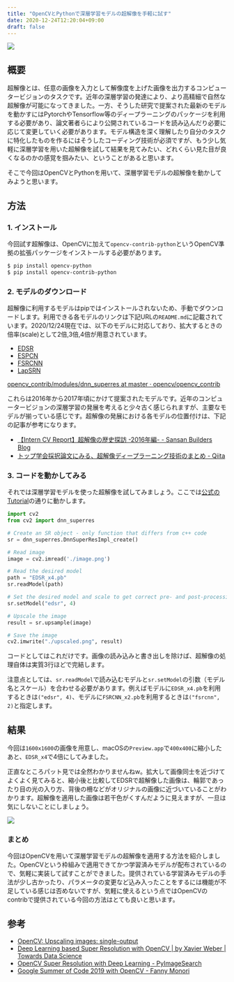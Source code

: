 ```yaml
---
title: "OpenCVとPythonで深層学習モデルの超解像を手軽に試す"
date: 2020-12-24T12:20:04+09:00
draft: false
---
```


![](/img/opencv-superresolution_header.png)


## 概要
超解像とは、任意の画像を入力として解像度を上げた画像を出力するコンピュータービジョンのタスクです。近年の深層学習の発達により、より高精細で自然な超解像が可能になってきました。一方、そうした研究で提案された最新のモデルを動かすにはPytorchやTensorflow等のディープラーニングのパッケージを利用する必要があり、論文著者らにより公開されているコードを読み込んだり必要に応じて変更していく必要があります。モデル構造を深く理解したり自分のタスクに特化したものを作るにはそうしたコーディング技術が必須ですが、もう少し気軽に深層学習を用いた超解像を試して結果を見てみたい、どれくらい見た目が良くなるのかの感覚を掴みたい、ということがあると思います。

そこで今回はOpenCVとPythonを用いて、深層学習モデルの超解像を動かしてみようと思います。

## 方法
### 1. インストール
今回試す超解像は、OpenCVに加えて`opencv-contrib-python`というOpenCV準拠の拡張パッケージをインストールする必要があります。

```sh
$ pip install opencv-python
$ pip install opencv-contrib-python
```

### 2. モデルのダウンロード
超解像に利用するモデルはpipではインストールされないため、手動でダウンロードします。利用できる各モデルのリンクは下記URLの`README.md`に記載されています。2020/12/24現在では、以下のモデルに対応しており、拡大するときの倍率(scale)として2倍,3倍,4倍が用意されています。

- [EDSR](https://github.com/Saafke/EDSR_Tensorflow)
- [ESPCN](https://github.com/fannymonori/TF-ESPCN)
- [FSRCNN](https://github.com/Saafke/FSRCNN_Tensorflow)
- [LapSRN](https://github.com/fannymonori/TF-LapSRN)

[opencv\_contrib/modules/dnn\_superres at master · opencv/opencv\_contrib](https://github.com/opencv/opencv_contrib/tree/master/modules/dnn_superres)

これらは2016年から2017年頃にかけて提案されたモデルです。近年のコンピュータービジョンの深層学習の発展を考えると少々古く感じられますが、主要なモデルが揃っている感じです。超解像の発展における各モデルの位置付けは、下記の記事が参考になります。

- [【Intern CV Report】超解像の歴史探訪 \-2016年編\- \- Sansan Builders Blog](https://buildersbox.corp-sansan.com/entry/2019/03/20/110000)
- [トップ学会採択論文にみる、超解像ディープラーニング技術のまとめ \- Qiita](https://qiita.com/jiny2001/items/e2175b52013bf655d617)


### 3. コードを動かしてみる
それでは深層学習モデルを使った超解像を試してみましょう。ここでは[公式のTutorial](https://github.com/opencv/opencv_contrib/blob/master/modules/dnn_superres/tutorials/upscale_image_single/upscale_image_single.markdown)の通りに動かします。

```python
import cv2
from cv2 import dnn_superres

# Create an SR object - only function that differs from c++ code
sr = dnn_superres.DnnSuperResImpl_create()

# Read image
image = cv2.imread('./image.png')

# Read the desired model
path = "EDSR_x4.pb"
sr.readModel(path)

# Set the desired model and scale to get correct pre- and post-processing
sr.setModel("edsr", 4)

# Upscale the image
result = sr.upsample(image)

# Save the image
cv2.imwrite("./upscaled.png", result)
```

コードとしてはこれだけです。画像の読み込みと書き出しを除けば、超解像の処理自体は実質3行ほどで完結します。

注意点としては、`sr.readModel`で読み込むモデルと`sr.setModel`の引数（モデル名とスケール）を合わせる必要があります。例えばモデルに`EDSR_x4.pb`を利用するときは`("edsr", 4)`、モデルに`FSRCNN_x2.pb`を利用するときは`("fsrcnn", 2)`と指定します。

## 結果

今回は`1600x1600`の画像を用意し、macOSの`Preview.app`で`400x400`に縮小したあと、`EDSR_x4`で4倍にしてみました。

正直なところパット見では全然わかりませんねw。拡大して画像同士を近づけてよくよく見てみると、縮小後と比較してEDSRで超解像した画像は、輪郭であったり目の光の入り方、背後の柵などがオリジナルの画像に近づいていることがわかります。超解像を適用した画像は若干色がくすんだように見えますが、一旦は気にしないことにしましょう。

![](/img/opencv-superresolution.png)

### まとめ
今回はOpenCVを用いて深層学習モデルの超解像を適用する方法を紹介しました。OpenCVという枠組みで適用できてかつ学習済みモデルが配布されているので、気軽に実装して試すことができました。提供されている学習済みモデルの手法が少し古かったり、パラメータの変更など込み入ったことをするには機能が不足している感じは否めないですが、気軽に使えるという点ではOpenCVのcontribで提供されている今回の方法はとても良いと思います。

## 参考
- [OpenCV: Upscaling images: single\-output](https://docs.opencv.org/master/d5/d29/tutorial_dnn_superres_upscale_image_single.html)
- [Deep Learning based Super Resolution with OpenCV \| by Xavier Weber \| Towards Data Science](https://towardsdatascience.com/deep-learning-based-super-resolution-with-opencv-4fd736678066)
- [OpenCV Super Resolution with Deep Learning \- PyImageSearch](https://www.pyimagesearch.com/2020/11/09/opencv-super-resolution-with-deep-learning/)
- [Google Summer of Code 2019 with OpenCV \- Fanny Monori](https://gist.github.com/fannymonori/9d012e43b90e51666070b7a8a0454a5b)